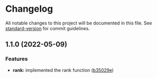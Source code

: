 # Changelog

All notable changes to this project will be documented in this file. See [standard-version](https://github.com/conventional-changelog/standard-version) for commit guidelines.

## 1.1.0 (2022-05-09)


### Features

* **rank:** implemented the rank function ([b35029e](https://github.com/LiaanM/rank-teams/commit/b35029ef219bd718245b7c2e5728ebd6f1dc5e77))

